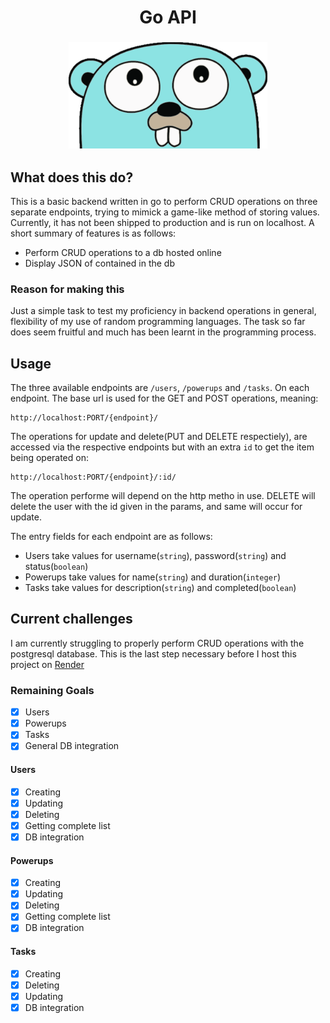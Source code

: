 <h1 align="center">Go API</h1>

<h3 align="center">
  <img
    alt="Image of go gopher"
    title="Go API"
    height="170"
    src="./assets/gopher.svg"
  />
</h3>

## What does this do?
This is a basic backend written in go to perform CRUD operations on three separate endpoints, trying to mimick a game-like method of storing values. Currently, it has not been shipped to production and is run on localhost.
A short summary of features is as follows:

- Perform CRUD operations to a db hosted online
- Display JSON of contained in the db

### Reason for making this
Just a simple task to test my proficiency in backend operations in general, flexibility of my use of random programming languages.
The task so far does seem fruitful and much has been learnt in the programming process.

## Usage 
The three available endpoints are `/users`, `/powerups` and `/tasks`. On each endpoint. 
The base url is used for the GET and POST operations, meaning:
```
http://localhost:PORT/{endpoint}/
```

The operations for update and delete(PUT and DELETE respectiely), are accessed via the respective endpoints but with an extra `id` to get the item being operated on:
```
http://localhost:PORT/{endpoint}/:id/
```
The operation performe will depend on the http metho in use. DELETE will delete the user with the id given in the params, and same will occur for update.

The entry fields for each endpoint are as follows:
- Users take values for username(`string`), password(`string`) and status(`boolean`)
- Powerups take values for name(`string`) and duration(`integer`)
- Tasks take values for description(`string`) and completed(`boolean`)

## Current challenges
I am currently struggling to properly perform CRUD operations with the postgresql database. This is the last step necessary before I host this project on [Render](https://render.com/)

### Remaining Goals
- [x] Users
- [x] Powerups
- [x] Tasks
- [x] General DB integration

#### Users
- [x] Creating
- [x] Updating
- [x] Deleting
- [x] Getting complete list
- [x] DB integration

#### Powerups
- [x] Creating
- [x] Updating
- [x] Deleting
- [x] Getting complete list
- [x] DB integration

#### Tasks
- [x] Creating
- [x] Deleting
- [x] Updating
- [x] DB integration
